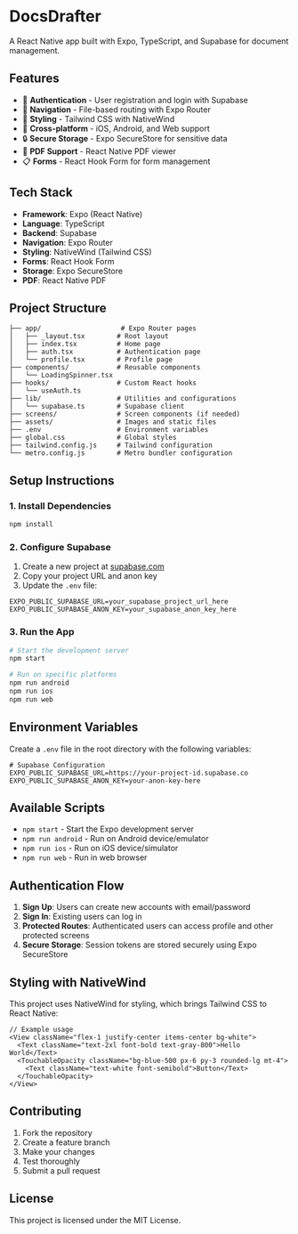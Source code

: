 # DocsDrafter

A React Native app built with Expo, TypeScript, and Supabase for document management.

## Features

- 🔐 **Authentication** - User registration and login with Supabase
- 🧭 **Navigation** - File-based routing with Expo Router
- 🎨 **Styling** - Tailwind CSS with NativeWind
- 📱 **Cross-platform** - iOS, Android, and Web support
- 🔒 **Secure Storage** - Expo SecureStore for sensitive data
- 📄 **PDF Support** - React Native PDF viewer
- 📋 **Forms** - React Hook Form for form management

## Tech Stack

- **Framework**: Expo (React Native)
- **Language**: TypeScript
- **Backend**: Supabase
- **Navigation**: Expo Router
- **Styling**: NativeWind (Tailwind CSS)
- **Forms**: React Hook Form
- **Storage**: Expo SecureStore
- **PDF**: React Native PDF

## Project Structure

```
├── app/                    # Expo Router pages
│   ├── _layout.tsx        # Root layout
│   ├── index.tsx          # Home page
│   ├── auth.tsx           # Authentication page
│   └── profile.tsx        # Profile page
├── components/            # Reusable components
│   └── LoadingSpinner.tsx
├── hooks/                 # Custom React hooks
│   └── useAuth.ts
├── lib/                   # Utilities and configurations
│   └── supabase.ts        # Supabase client
├── screens/               # Screen components (if needed)
├── assets/                # Images and static files
├── .env                   # Environment variables
├── global.css             # Global styles
├── tailwind.config.js     # Tailwind configuration
└── metro.config.js        # Metro bundler configuration
```

## Setup Instructions

### 1. Install Dependencies

```bash
npm install
```

### 2. Configure Supabase

1. Create a new project at [supabase.com](https://supabase.com)
2. Copy your project URL and anon key
3. Update the `.env` file:

```env
EXPO_PUBLIC_SUPABASE_URL=your_supabase_project_url_here
EXPO_PUBLIC_SUPABASE_ANON_KEY=your_supabase_anon_key_here
```

### 3. Run the App

```bash
# Start the development server
npm start

# Run on specific platforms
npm run android
npm run ios
npm run web
```

## Environment Variables

Create a `.env` file in the root directory with the following variables:

```env
# Supabase Configuration
EXPO_PUBLIC_SUPABASE_URL=https://your-project-id.supabase.co
EXPO_PUBLIC_SUPABASE_ANON_KEY=your-anon-key-here
```

## Available Scripts

- `npm start` - Start the Expo development server
- `npm run android` - Run on Android device/emulator
- `npm run ios` - Run on iOS device/simulator
- `npm run web` - Run in web browser

## Authentication Flow

1. **Sign Up**: Users can create new accounts with email/password
2. **Sign In**: Existing users can log in
3. **Protected Routes**: Authenticated users can access profile and other protected screens
4. **Secure Storage**: Session tokens are stored securely using Expo SecureStore

## Styling with NativeWind

This project uses NativeWind for styling, which brings Tailwind CSS to React Native:

```tsx
// Example usage
<View className="flex-1 justify-center items-center bg-white">
  <Text className="text-2xl font-bold text-gray-800">Hello World</Text>
  <TouchableOpacity className="bg-blue-500 px-6 py-3 rounded-lg mt-4">
    <Text className="text-white font-semibold">Button</Text>
  </TouchableOpacity>
</View>
```

## Contributing

1. Fork the repository
2. Create a feature branch
3. Make your changes
4. Test thoroughly
5. Submit a pull request

## License

This project is licensed under the MIT License.